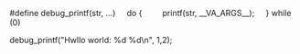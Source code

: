 <p>#define debug_printf(str, ...)&nbsp;&nbsp;&nbsp;&nbsp; do {&nbsp;&nbsp;&nbsp;&nbsp;&nbsp;&nbsp;&nbsp;&nbsp; printf(str, __VA_ARGS__);&nbsp;&nbsp;&nbsp;&nbsp; } while (0)</p><p>debug_printf("Hwllo world: %d %d\n", 1,2);&nbsp;</p>